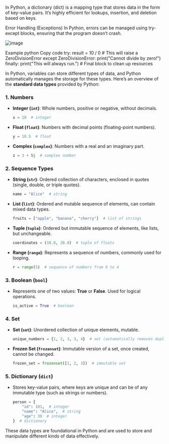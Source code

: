 In Python, a dictionary (dict) is a mapping type that stores data in the form of key-value pairs. It’s highly efficient for lookups, insertion, and deletion based on keys.

 Error Handling (Exceptions)
In Python, errors can be managed using try-except blocks, ensuring that the program doesn’t crash.


![image](https://github.com/user-attachments/assets/6cfddcca-7622-4681-8cb0-cd7d0f7a9a5a)



Example
python
Copy code
try:
    result = 10 / 0  # This will raise a ZeroDivisionError
except ZeroDivisionError:
    print("Cannot divide by zero!")
finally:
    print("This will always run.")  # Final block to clean up resources

In Python, variables can store different types of data, and Python automatically manages the storage for these types. Here’s an overview of the **standard data types** provided by Python:

### 1. **Numbers**
   - **Integer (`int`)**: Whole numbers, positive or negative, without decimals.
     ```python
     x = 10  # integer
     ```
   - **Float (`float`)**: Numbers with decimal points (floating-point numbers).
     ```python
     y = 10.5  # float
     ```
   - **Complex (`complex`)**: Numbers with a real and an imaginary part.
     ```python
     z = 3 + 5j  # complex number
     ```

### 2. **Sequence Types**
   - **String (`str`)**: Ordered collection of characters, enclosed in quotes (single, double, or triple quotes).
     ```python
     name = "Alice"  # string
     ```
   - **List (`list`)**: Ordered and mutable sequence of elements, can contain mixed data types.
     ```python
     fruits = ["apple", "banana", "cherry"]  # list of strings
     ```
   - **Tuple (`tuple`)**: Ordered but immutable sequence of elements, like lists, but unchangeable.
     ```python
     coordinates = (10.0, 20.0)  # tuple of floats
     ```
   - **Range (`range`)**: Represents a sequence of numbers, commonly used for looping.
     ```python
     r = range(5)  # sequence of numbers from 0 to 4
     ```

### 3. **Boolean (`bool`)**
   - Represents one of two values: **True** or **False**. Used for logical operations.
     ```python
     is_active = True  # boolean
     ```

### 4. **Set**
   - **Set (`set`)**: Unordered collection of unique elements, mutable.
     ```python
     unique_numbers = {1, 2, 3, 3, 4}  # set (automatically removes duplicates)
     ```
   - **Frozen Set (`frozenset`)**: Immutable version of a set, once created, cannot be changed.
     ```python
     frozen_set = frozenset([1, 2, 3])  # immutable set
     ```

### 5. **Dictionary (`dict`)**
   - Stores key-value pairs, where keys are unique and can be of any immutable type (such as strings or numbers).
     ```python
     person = {
         "id": 101,  # integer
         "name": "Alice",  # string
         "age": 30  # integer
     }  # dictionary
     ```

These data types are foundational in Python and are used to store and manipulate different kinds of data effectively.
